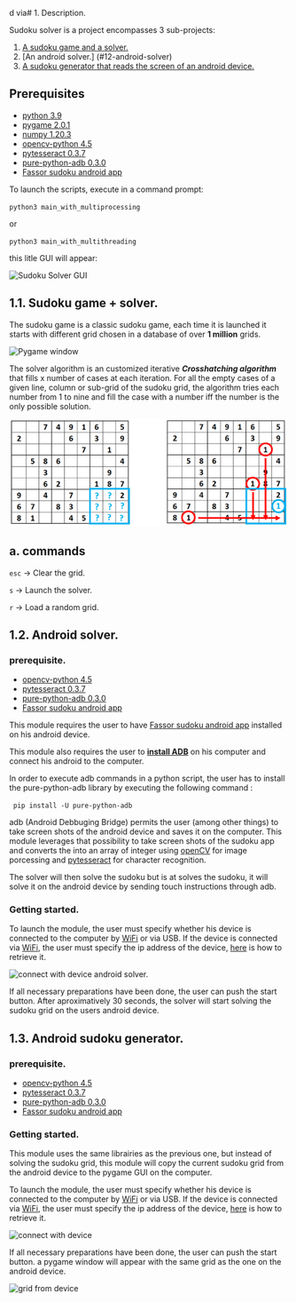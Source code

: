 d via# 1. Description.



Sudoku solver is a project encompasses 3 sub-projects:

1. [A sudoku game and a solver.](#11-sudoku-game--solver)
2. [An android solver.] (#12-android-solver)
3. [A sudoku generator that reads the screen of an android device.](#13-android-sudoku-generator)
    
## Prerequisites

- [python 3.9](https://www.python.org/downloads/)
- [pygame 2.0.1](https://www.pygame.org/wiki/GettingStarted)
- [numpy 1.20.3](https://numpy.org/install/)
- [opencv-python 4.5](https://pypi.org/project/opencv-python/)
- [pytesseract 0.3.7](https://pypi.org/project/pytesseract/)
- [pure-python-adb 0.3.0](https://pypi.org/project/pure-python-adb/)
- [Fassor sudoku android app](https://play.google.com/store/apps/details?id=com.fassor.android.sudoku&hl=en&gl=US)


To launch the scripts, execute in a command prompt:

`python3 main_with_multiprocessing`

or

`python3 main_with_multithreading`

this litle GUI will appear: 

![Sudoku Solver GUI](https://user-images.githubusercontent.com/39918471/129463260-1bc111d7-6aca-4495-b689-fa008e7c7e71.png)

  
## 1.1. Sudoku game + solver.

The sudoku game is a classic sudoku game, each time it is launched it starts with different grid chosen in a database of over **1 million** grids.

![Pygame window](https://user-images.githubusercontent.com/39918471/129463274-0fa4644b-8eb5-49d8-9aa5-11b1a1349be2.png)

The solver algorithm is an customized iterative _**Crosshatching algorithm**_ that fills x number of cases at each iteration.
For all the empty cases of a given line, column or sub-grid of the sudoku grid, the algorithm tries each number from 1 to nine and fill the case with a number iff the number is the only possible solution.

![Crosshathing illustration.](image2.png)
## a. commands

`esc` → Clear the grid.

`s` → Launch the solver.

`r` → Load a random grid.
## 1.2. Android solver.
### prerequisite.
- [opencv-python 4.5](https://pypi.org/project/opencv-python/)
- [pytesseract 0.3.7](https://pypi.org/project/pytesseract/)
- [pure-python-adb 0.3.0](https://pypi.org/project/pure-python-adb/)
- [Fassor sudoku android app](https://play.google.com/store/apps/details?id=com.fassor.android.sudoku&hl=en&gl=US)


This module requires the user to have [Fassor sudoku android app](https://play.google.com/store/apps/details?id=com.fassor.android.sudoku&hl=en&gl=US) installed on his android device.

This module also requires the user to  [**install ADB**](https://www.xda-developers.com/install-adb-windows-macos-linux/) on his computer and connect his android to the computer. 

In order to execute adb commands in a python script, the user has to install the pure-python-adb library by executing the following command :

``` pip install -U pure-python-adb```

adb (Android Debbuging Bridge) permits the user (among other things) to take screen shots of the android device and saves it on the computer. This module leverages that possibility to take screen shots of the sudoku app and converts the into an array of integer using [openCV](https://pypi.org/project/opencv-python/) for image porcessing and [pytesseract](https://pypi.org/project/pytesseract/) for character recognition.

The solver will then solve the sudoku but is at solves the sudoku, it will solve it on the android device by sending touch instructions through adb.

### Getting started.
To launch the module, the user must specify whether his device is connected to the computer by [WiFi](https://help.famoco.com/developers/dev-env/adb-over-wifi/) or via USB.
If the device is connected via [WiFi](https://help.famoco.com/developers/dev-env/adb-over-wifi/), the user must specify the ip address of the device, [here](https://help.simpletelly.com/article/329-how-to-find-your-android-device-ip-address) is how to retrieve it.

![connect with device android solver.](https://user-images.githubusercontent.com/39918471/129463236-7985421f-5fcd-4815-8f1d-0fe7e5d69549.png)

If all necessary preparations have been done, the user can push the start button. After aproximatively 30 seconds, the solver will start solving the sudoku grid on the users android device.
## 1.3. Android sudoku generator.

### prerequisite.
- [opencv-python 4.5](https://pypi.org/project/opencv-python/)
- [pytesseract 0.3.7](https://pypi.org/project/pytesseract/)
- [pure-python-adb 0.3.0](https://pypi.org/project/pure-python-adb/)
- [Fassor sudoku android app](https://play.google.com/store/apps/details?id=com.fassor.android.sudoku&hl=en&gl=US)


### Getting started.
This module uses the same librairies as the previous one, but instead of solving the sudoku grid, this module will copy the current sudoku grid from the android device to the pygame GUI on the computer.

To launch the module, the user must specify whether his device is connected to the computer by [WiFi](https://help.famoco.com/developers/dev-env/adb-over-wifi/) or via USB.
If the device is connected via [WiFi](https://help.famoco.com/developers/dev-env/adb-over-wifi/), the user must specify the ip address of the device, [here](https://help.simpletelly.com/article/329-how-to-find-your-android-device-ip-address) is how to retrieve it.

![connect with device](https://user-images.githubusercontent.com/39918471/129463241-f707643f-5920-4e59-b956-1b691b0f64de.png)

If all necessary preparations have been done, the user can push the start button. a pygame window will appear with the same grid as the one on the android device.

![grid from device](https://user-images.githubusercontent.com/39918471/129463248-f4456802-3302-4804-9dc7-1446feeb92a0.png)

